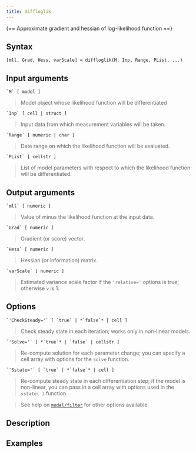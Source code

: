 ```yaml
---
title: diffloglik
---
```


{== Approximate gradient and hessian of log-likelihood function ==}


## Syntax 

    [mll, Grad, Hess, varScale] = diffloglik(M, Inp, Range, PList, ...)


## Input arguments 

    `M` [ model ]
> 
> Model object whose likelihood function will be differentiated
> 

    `Inp` [ cell | struct ]
> 
> Input data from which measurement variables will be taken.
> 

    `Range` [ numeric | char ]
> 
> Date range on which the likelihood function will be evaluated.
> 

    `PList` [ cellstr ]
> 
> List of model parameters with respect to which
> the likelihood function will be differentiated.
> 

## Output arguments 


    `mll` [ numeric ]
> 
> Value of minus the likelihood function at the input data.
> 

    `Grad` [ numeric ]
> 
> Gradient (or score) vector.
> 

    `Hess` [ numeric ]
> 
> Hessian (or information) matrix.
> 

    `varScale` [ numeric ]
> 
> Estimated variance scale factor if the `'relative='`
> options is true; otherwise `v` is 1.
> 

## Options 

    `'CheckSteady='` [ `true` | *`false`* | cell ]
> 
> Check steady state in each iteration; works only in non-linear models.
> 

    `'Solve='` [ *`true`* | `false` | cellstr ]
> 
> Re-compute solution for each parameter change; you can specify 
> a cell array with options for the `solve` function.
> 

    `'Sstate='` [ `true` | *`false`* | cell ]
> 
> Re-compute steady state in each differentiation step; if the model 
> is non-linear, you can pass in a cell array with options used 
> in the `sstate( )` function.
> 

> See help on [`model/filter`](model/filter) for other options available.

## Description 



## Examples



